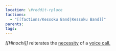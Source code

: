```yaml
---
location: \#reddit-rplace
factions:
  - "[[factions/Kessoku Band|Kessoku Band]]"
parents: 
tags: 
---
```

*[[Hinochi]]* reiterates the [necessity](discord://discord.com/channels/1093664259273130084/1131230952119615600/1131577199913357432) of a [voice call.](discord://discord.com/channels/1093664259273130084/1131230952119615600/1131577172100923452)
